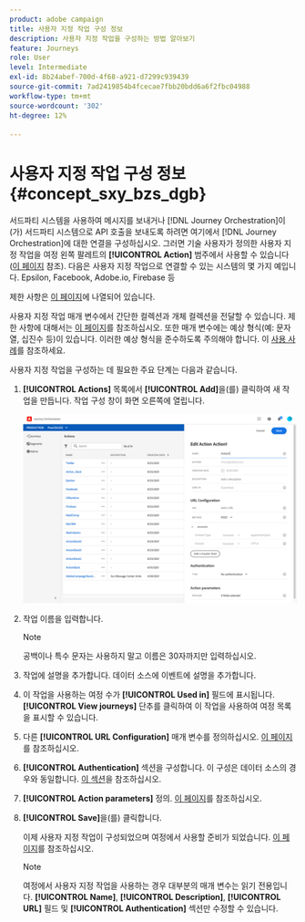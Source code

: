 ```yaml
---
product: adobe campaign
title: 사용자 지정 작업 구성 정보
description: 사용자 지정 작업을 구성하는 방법 알아보기
feature: Journeys
role: User
level: Intermediate
exl-id: 8b24abef-700d-4f68-a921-d7299c939439
source-git-commit: 7ad2419854b4fcecae7fbb20bdd6a6f2fbc04988
workflow-type: tm+mt
source-wordcount: '302'
ht-degree: 12%

---
```


# 사용자 지정 작업 구성 정보 {#concept_sxy_bzs_dgb}

서드파티 시스템을 사용하여 메시지를 보내거나 [!DNL Journey Orchestration]이(가) 서드파티 시스템으로 API 호출을 보내도록 하려면 여기에서 [!DNL Journey Orchestration]에 대한 연결을 구성하십시오. 그러면 기술 사용자가 정의한 사용자 지정 작업을 여정 왼쪽 팔레트의 **[!UICONTROL Action]** 범주에서 사용할 수 있습니다([이 페이지](../building-journeys/about-action-activities.md) 참조). 다음은 사용자 지정 작업으로 연결할 수 있는 시스템의 몇 가지 예입니다. Epsilon, Facebook, Adobe.io, Firebase 등

제한 사항은 [이 페이지](../about/limitations.md)에 나열되어 있습니다.

사용자 지정 작업 매개 변수에서 간단한 컬렉션과 개체 컬렉션을 전달할 수 있습니다. 제한 사항에 대해서는 [이 페이지](../usecase/collections.md#limitations)를 참조하십시오. 또한 매개 변수에는 예상 형식(예: 문자열, 십진수 등)이 있습니다. 이러한 예상 형식을 준수하도록 주의해야 합니다. 이 [사용 사례](../usecase/collections.md)를 참조하세요.

사용자 지정 작업을 구성하는 데 필요한 주요 단계는 다음과 같습니다.

1. **[!UICONTROL Actions]** 목록에서 **[!UICONTROL Add]**&#x200B;을(를) 클릭하여 새 작업을 만듭니다. 작업 구성 창이 화면 오른쪽에 열립니다.

   ![](../assets/custom2.png)

1. 작업 이름을 입력합니다.

   >[!NOTE]
   >
   >공백이나 특수 문자는 사용하지 말고 이름은 30자까지만 입력하십시오.

1. 작업에 설명을 추가합니다. 데이터 소스에 이벤트에 설명을 추가합니다.
1. 이 작업을 사용하는 여정 수가 **[!UICONTROL Used in]** 필드에 표시됩니다. **[!UICONTROL View journeys]** 단추를 클릭하여 이 작업을 사용하여 여정 목록을 표시할 수 있습니다.
1. 다른 **[!UICONTROL URL Configuration]** 매개 변수를 정의하십시오. [이 페이지](../action/url-configuration.md)를 참조하십시오.
1. **[!UICONTROL Authentication]** 섹션을 구성합니다. 이 구성은 데이터 소스의 경우와 동일합니다.  [이 섹션](../datasource/external-data-sources.md#section_wjp_nl5_nhb)을 참조하십시오.
1. **[!UICONTROL Action parameters]** 정의. [이 페이지](../action/defining-the-message-parameters.md)를 참조하십시오.
1. **[!UICONTROL Save]**&#x200B;을(를) 클릭합니다.

   이제 사용자 지정 작업이 구성되었으며 여정에서 사용할 준비가 되었습니다. [이 페이지](../building-journeys/about-action-activities.md)를 참조하십시오.

   >[!NOTE]
   >
   >여정에서 사용자 지정 작업을 사용하는 경우 대부분의 매개 변수는 읽기 전용입니다. **[!UICONTROL Name]**, **[!UICONTROL Description]**, **[!UICONTROL URL]** 필드 및 **[!UICONTROL Authentication]** 섹션만 수정할 수 있습니다.
